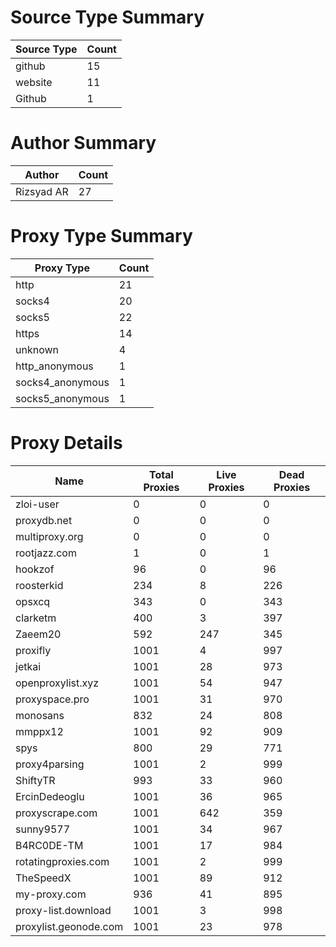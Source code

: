 # Source Type Summary

| Source Type | Count |
|-------------|-------|
| github | 15 |
| website | 11 |
| Github | 1 |


# Author Summary

| Author | Count |
|--------|-------|
| Rizsyad AR | 27 |


# Proxy Type Summary

| Proxy Type | Count |
|------------|-------|
| http | 21 |
| socks4 | 20 |
| socks5 | 22 |
| https | 14 |
| unknown | 4 |
| http_anonymous | 1 |
| socks4_anonymous | 1 |
| socks5_anonymous | 1 |


# Proxy Details

| Name | Total Proxies | Live Proxies | Dead Proxies |
|------|---------------|--------------|---------------|
| zloi-user | 0 | 0 | 0 |
| proxydb.net | 0 | 0 | 0 |
| multiproxy.org | 0 | 0 | 0 |
| rootjazz.com | 1 | 0 | 1 |
| hookzof | 96 | 0 | 96 |
| roosterkid | 234 | 8 | 226 |
| opsxcq | 343 | 0 | 343 |
| clarketm | 400 | 3 | 397 |
| Zaeem20 | 592 | 247 | 345 |
| proxifly | 1001 | 4 | 997 |
| jetkai | 1001 | 28 | 973 |
| openproxylist.xyz | 1001 | 54 | 947 |
| proxyspace.pro | 1001 | 31 | 970 |
| monosans | 832 | 24 | 808 |
| mmppx12 | 1001 | 92 | 909 |
| spys | 800 | 29 | 771 |
| proxy4parsing | 1001 | 2 | 999 |
| ShiftyTR | 993 | 33 | 960 |
| ErcinDedeoglu | 1001 | 36 | 965 |
| proxyscrape.com | 1001 | 642 | 359 |
| sunny9577 | 1001 | 34 | 967 |
| B4RC0DE-TM | 1001 | 17 | 984 |
| rotatingproxies.com | 1001 | 2 | 999 |
| TheSpeedX | 1001 | 89 | 912 |
| my-proxy.com | 936 | 41 | 895 |
| proxy-list.download | 1001 | 3 | 998 |
| proxylist.geonode.com | 1001 | 23 | 978 |
